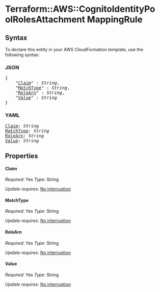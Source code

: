 # Terraform::AWS::CognitoIdentityPoolRolesAttachment MappingRule

## Syntax

To declare this entity in your AWS CloudFormation template, use the following syntax:

### JSON

<pre>
{
    "<a href="#claim" title="Claim">Claim</a>" : <i>String</i>,
    "<a href="#matchtype" title="MatchType">MatchType</a>" : <i>String</i>,
    "<a href="#rolearn" title="RoleArn">RoleArn</a>" : <i>String</i>,
    "<a href="#value" title="Value">Value</a>" : <i>String</i>
}
</pre>

### YAML

<pre>
<a href="#claim" title="Claim">Claim</a>: <i>String</i>
<a href="#matchtype" title="MatchType">MatchType</a>: <i>String</i>
<a href="#rolearn" title="RoleArn">RoleArn</a>: <i>String</i>
<a href="#value" title="Value">Value</a>: <i>String</i>
</pre>

## Properties

#### Claim

_Required_: Yes
_Type_: String

_Update requires_: [No interruption](https://docs.aws.amazon.com/AWSCloudFormation/latest/UserGuide/using-cfn-updating-stacks-update-behaviors.html#update-no-interrupt)

#### MatchType

_Required_: Yes
_Type_: String

_Update requires_: [No interruption](https://docs.aws.amazon.com/AWSCloudFormation/latest/UserGuide/using-cfn-updating-stacks-update-behaviors.html#update-no-interrupt)

#### RoleArn

_Required_: Yes
_Type_: String

_Update requires_: [No interruption](https://docs.aws.amazon.com/AWSCloudFormation/latest/UserGuide/using-cfn-updating-stacks-update-behaviors.html#update-no-interrupt)

#### Value

_Required_: Yes
_Type_: String

_Update requires_: [No interruption](https://docs.aws.amazon.com/AWSCloudFormation/latest/UserGuide/using-cfn-updating-stacks-update-behaviors.html#update-no-interrupt)

